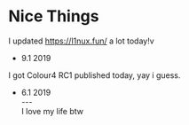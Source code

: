 # Nice Things <br />
I updated https://l1nux.fun/ a lot today!v<br />
- 9.1 2019 <br />

I got Colour4 RC1 published today, yay i guess.<br />
- 6.1 2019 <br />
--- <br />
I love my life btw <br />
